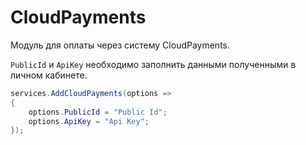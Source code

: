 # CloudPayments
Модуль для оплаты через систему CloudPayments.

`PublicId` и `ApiKey` необходимо заполнить данными полученными в личном кабинете. 
```csharp
services.AddCloudPayments(options =>
{
    options.PublicId = "Public Id";
    options.ApiKey = "Api Key";
});
```
